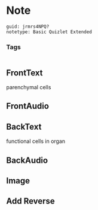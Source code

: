 # Note
```
guid: jrmrs4NPQ?
notetype: Basic Quizlet Extended
```

### Tags
```
```

## FrontText
parenchymal cells

## FrontAudio


## BackText
functional cells in organ

## BackAudio


## Image


## Add Reverse

